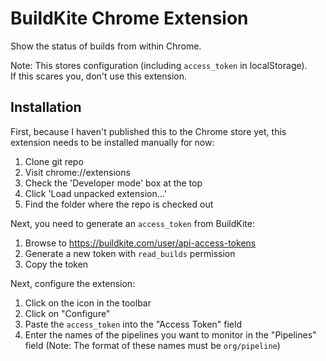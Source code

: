 BuildKite Chrome Extension
==========================

Show the status of builds from within Chrome.

Note: This stores configuration (including `access_token` in localStorage).  
If this scares you, don't use this extension.


Installation
------------

First, because I haven't published this to the Chrome store yet, this extension
needs to be installed manually for now:

1. Clone git repo
2. Visit chrome://extensions
3. Check the 'Developer mode' box at the top
4. Click 'Load unpacked extension...'
5. Find the folder where the repo is checked out


Next, you need to generate an `access_token` from BuildKite:

1. Browse to https://buildkite.com/user/api-access-tokens
2. Generate a new token with `read_builds` permission
3. Copy the token


Next, configure the extension:

1. Click on the icon in the toolbar
2. Click on "Configure"
3. Paste the `access_token` into the "Access Token" field
4. Enter the names of the pipelines you want to monitor in the "Pipelines" field
   (Note: The format of these names must be `org/pipeline`)
